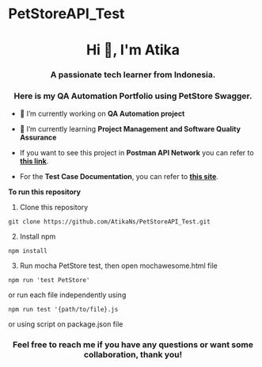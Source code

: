 # PetStoreAPI_Test

<h1 align="center">Hi 👋, I'm Atika</h1>
<h3 align="center">A passionate tech learner from Indonesia.</h3>
<h3 align="center">Here is my QA Automation Portfolio using PetStore Swagger.</h3>

- 🔭 I’m currently working on **QA Automation project**

- 🌱 I’m currently learning **Project Management and Software Quality Assurance**

- If you want to see this project in **Postman API Network** you can refer to **[this link](https://www.postman.com/tikatikaa/workspace/atika-s-postman-projects/collection/30416939-9bae6ac8-a210-413c-8804-b4f49db46a20?action=share&creator=30416939&active-environment=30416939-431f79cf-9634-4e63-b897-2f6aa1a16073)**.
- For the **Test Case Documentation**, you can refer to **[this site](https://docs.google.com/spreadsheets/d/1QKf30pnuKolH11EW4hS3Kd961kPcE_Lv4AjVOHk8K60/edit?usp=sharing)**.

**To run this repository**
1. Clone this repository
```
git clone https://github.com/AtikaNs/PetStoreAPI_Test.git
```

2. Install npm
```
npm install
```

3. Run mocha PetStore test, then open mochawesome.html file
```
npm run 'test PetStore'
```

or run each file independently using
```
npm run test '{path/to/file}.js
```

or using script on package.json file

<h3 align="center">Feel free to reach me if you have any questions or want some collaboration, thank you!</h3>
